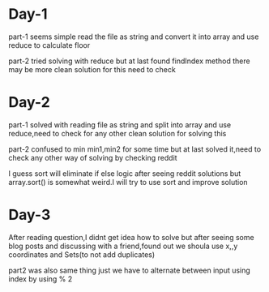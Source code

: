 # Day-1

part-1 seems simple read the file as string and convert it into array and use reduce to calculate floor

part-2 tried solving with reduce but at last found findIndex method there may be more clean solution for this need to check 

# Day-2

part-1 solved with reading file as string and split into array and use reduce,need to check for any other clean solution for solving this

part-2 confused to min min1,min2 for some time but at last solved it,need to check any other way of solving by checking reddit

I guess sort will eliminate if else logic after seeing reddit solutions but array.sort() is somewhat weird.I will try to use sort and improve solution

# Day-3

After reading question,I didnt get idea how to solve but after seeing some blog posts and discussing with a friend,found out we shoula use x,,y coordinates and Sets(to not add duplicates)

part2 was also same thing just we have to alternate between input using index by using % 2

